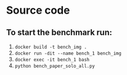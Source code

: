 # Source code

## To start the benchmark run:
1. `docker build -t bench_img .`
2. `docker run -dit --name bench_1 bench_img`
3. `docker exec -it bench_1 bash`
4. `python bench_paper_solo_all.py`

